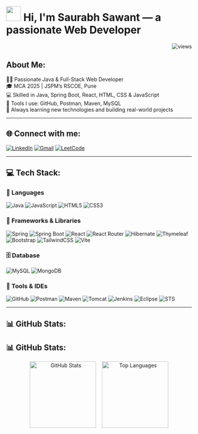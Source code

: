 <!-- Profile View Counter & Greeting -->

<h1 align="left">
  <img src="https://raw.githubusercontent.com/aemmadi/aemmadi/master/wave.gif" width="40px"> Hi, I'm Saurabh Sawant — a passionate Web Developer
</h1> <p align="right">
  <img src="https://komarev.com/ghpvc/?username=SaurabhSawant404&label=Profile+Views&color=0e75b6&style=flat" alt="views" />
</p>

## About Me:
👨‍💻 Passionate Java & Full-Stack Web Developer  
🎓 MCA 2025 | JSPM’s RSCOE, Pune  
💻 Skilled in Java, Spring Boot, React, HTML, CSS & JavaScript  
🧰 Tools I use: GitHub, Postman, Maven, MySQL  
🚀 Always learning new technologies and building real-world projects
 

---

## 🌐 Connect with me:
[![LinkedIn](https://img.shields.io/badge/LinkedIn-0077B5?style=flat&logo=linkedin&logoColor=white)](https://www.linkedin.com/in/saurabh-sawant-877ab7279/)
[![Gmail](https://img.shields.io/badge/Gmail-D14836?style=flat&logo=gmail&logoColor=white)](mailto:saurabhsawant123321@gmail.com)
[![LeetCode](https://img.shields.io/badge/LeetCode-FFA116?style=flat&logo=leetcode&logoColor=black)](https://leetcode.com/u/saurabh_Sawant/)

---

## 💻 Tech Stack:

### 🔷 Languages  
![Java](https://img.shields.io/badge/Java-ED8B00?style=flat-square&logo=openjdk&logoColor=white) 
![JavaScript](https://img.shields.io/badge/JavaScript-F7DF1E?style=flat-square&logo=javascript&logoColor=black) 
![HTML5](https://img.shields.io/badge/HTML5-E34F26?style=flat-square&logo=html5&logoColor=white) 
![CSS3](https://img.shields.io/badge/CSS3-1572B6?style=flat-square&logo=css3&logoColor=white)

### 🔶 Frameworks & Libraries  
![Spring](https://img.shields.io/badge/Spring-6DB33F?style=flat-square&logo=spring&logoColor=white) 
![Spring Boot](https://img.shields.io/badge/SpringBoot-6DB33F?style=flat-square&logo=springboot&logoColor=white) 
![React](https://img.shields.io/badge/React-20232a?style=flat-square&logo=react&logoColor=61DAFB) 
![React Router](https://img.shields.io/badge/React_Router-CA4245?style=flat-square&logo=react-router&logoColor=white) 
![Hibernate](https://img.shields.io/badge/Hibernate-59666C?style=flat-square&logo=hibernate&logoColor=white) 
![Thymeleaf](https://img.shields.io/badge/Thymeleaf-005C0F?style=flat-square&logo=thymeleaf&logoColor=white) 
![Bootstrap](https://img.shields.io/badge/Bootstrap-8811FA?style=flat-square&logo=bootstrap&logoColor=white) 
![TailwindCSS](https://img.shields.io/badge/TailwindCSS-38B2AC?style=flat-square&logo=tailwind-css&logoColor=white) 
![Vite](https://img.shields.io/badge/Vite-646CFF?style=flat-square&logo=vite&logoColor=white)

### 🗄️ Database  
![MySQL](https://img.shields.io/badge/MySQL-4479A1?style=flat-square&logo=mysql&logoColor=white) 
![MongoDB](https://img.shields.io/badge/MongoDB-47A248?style=flat-square&logo=mongodb&logoColor=white)

### 🧰 Tools & IDEs  
![GitHub](https://img.shields.io/badge/GitHub-121011?style=flat-square&logo=github&logoColor=white) 
![Postman](https://img.shields.io/badge/Postman-FF6C37?style=flat-square&logo=postman&logoColor=white) 
![Maven](https://img.shields.io/badge/Maven-C71A36?style=flat-square&logo=apache-maven&logoColor=white) 
![Tomcat](https://img.shields.io/badge/Tomcat-F8DC75?style=flat-square&logo=apache-tomcat&logoColor=black) 
![Jenkins](https://img.shields.io/badge/Jenkins-2C5263?style=flat-square&logo=jenkins&logoColor=white) 
![Eclipse](https://img.shields.io/badge/Eclipse-2C2255?style=flat-square&logo=eclipse&logoColor=white) 
![STS](https://img.shields.io/badge/STS-6DB33F?style=flat-square&logo=spring&logoColor=white)

---

## 📊 GitHub Stats:
## 📊 GitHub Stats:
<p align="center">
  <img src="https://github-readme-stats.vercel.app/api?username=SaurabhSawant404&show_icons=true&count_private=true&include_all_commits=true&theme=github_dark" height="180px" alt="GitHub Stats"/>
  &nbsp;&nbsp;
  <img src="https://github-readme-stats.vercel.app/api/top-langs/?username=SaurabhSawant404&layout=compact&theme=github_dark" height="180px" alt="Top Languages"/>
</p>



